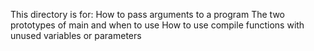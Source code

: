 This directory is for:
How to pass arguments to a program
The two prototypes of main and when to use
How to use compile functions with unused variables or parameters
